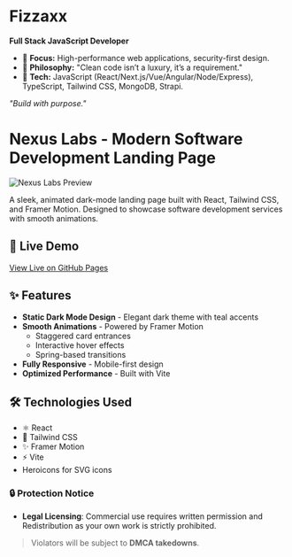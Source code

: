 # Fizzaxx  
**Full Stack JavaScript Developer**  

- 🔹 **Focus:** High-performance web applications, security-first design.  
- 🔹 **Philosophy:** "Clean code isn’t a luxury, it’s a requirement."  
- 🔹 **Tech:** JavaScript (React/Next.js/Vue/Angular/Node/Express), TypeScript, Tailwind CSS, MongoDB, Strapi.

*"Build with purpose."*  

# Nexus Labs - Modern Software Development Landing Page

![Nexus Labs Preview](https://i.ibb.co/bgLWtmWy/nl.png)

A sleek, animated dark-mode landing page built with React, Tailwind CSS, and Framer Motion. Designed to showcase software development services with smooth animations.

## 🚀 Live Demo

[View Live on GitHub Pages](https://fizzaxx.github.io/nexus-labs/)

## ✨ Features

- **Static Dark Mode Design** - Elegant dark theme with teal accents
- **Smooth Animations** - Powered by Framer Motion
  - Staggered card entrances
  - Interactive hover effects
  - Spring-based transitions
- **Fully Responsive** - Mobile-first design
- **Optimized Performance** - Built with Vite

## 🛠 Technologies Used

- ⚛️ React
- 🎨 Tailwind CSS
- ✨ Framer Motion
- ⚡ Vite
- Heroicons for SVG icons

### 🔒 Protection Notice  
- **Legal Licensing**: Commercial use requires written permission and Redistribution as your own work is strictly prohibited. 
> Violators will be subject to **DMCA takedowns**.  